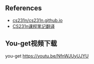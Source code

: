 ## References
* [cs231n/cs231n.github.io](https://github.com/cs231n/cs231n.github.io)
* [CS231n课程笔记翻译](http://blog.csdn.net/qq_26898461/article/details/51559692)

## You-get视频下载
you-get https://youtu.be/NfnWJUyUJYU
